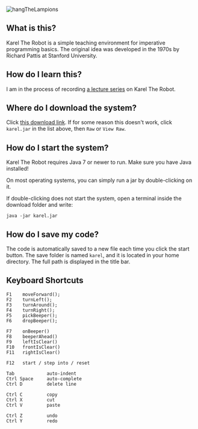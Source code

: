 ![hangTheLampions](http://i.imgur.com/oyXaGSM.png)

## What is this?

Karel The Robot is a simple teaching environment for imperative programming basics.
The original idea was developed in the 1970s by Richard Pattis at Stanford University.

## How do I learn this?

I am in the process of recording [a lecture series](https://www.youtube.com/watch?v=xCnnR6-JApE&list=PLbPrugU2oQ8UNMK_Gy0U8n2_B0vmL7OIN&index=1) on Karel The Robot.

## Where do I download the system?

Click [this download link](https://github.com/fredoverflow/karel-release/blob/master/karel.jar?raw=true). If for some reason this doesn't work, click `karel.jar` in the list above, then `Raw` or `View Raw`.

## How do I start the system?

Karel The Robot requires Java 7 or newer to run. Make sure you have Java installed!

On most operating systems, you can simply run a jar by double-clicking on it.

If double-clicking does not start the system, open a terminal inside the download folder and write:

    java -jar karel.jar

## How do I save my code?

The code is automatically saved to a new file each time you click the start button. The save folder is named `karel`, and it is located in your home directory. The full path is displayed in the title bar.

## Keyboard Shortcuts

    F1    moveForward();
    F2    turnLeft();
    F3    turnAround();
    F4    turnRight();
    F5    pickBeeper();
    F6    dropBeeper();

    F7    onBeeper()
    F8    beeperAhead()
    F9    leftIsClear()
    F10   frontIsClear()
    F11   rightIsClear()

    F12   start / step into / reset

    Tab            auto-indent
    Ctrl Space     auto-complete
    Ctrl D         delete line

    Ctrl C         copy
    Ctrl X         cut
    Ctrl V         paste

    Ctrl Z         undo
    Ctrl Y         redo
